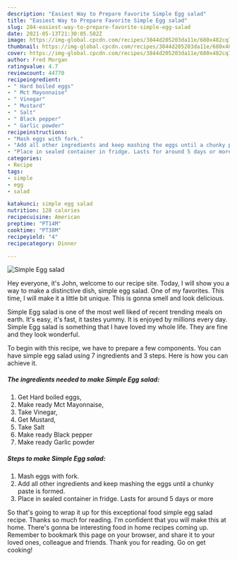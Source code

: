 ```yaml
---
description: "Easiest Way to Prepare Favorite Simple Egg salad"
title: "Easiest Way to Prepare Favorite Simple Egg salad"
slug: 284-easiest-way-to-prepare-favorite-simple-egg-salad
date: 2021-05-13T21:30:05.582Z
image: https://img-global.cpcdn.com/recipes/3844d205203da11e/680x482cq70/simple-egg-salad-recipe-main-photo.jpg
thumbnail: https://img-global.cpcdn.com/recipes/3844d205203da11e/680x482cq70/simple-egg-salad-recipe-main-photo.jpg
cover: https://img-global.cpcdn.com/recipes/3844d205203da11e/680x482cq70/simple-egg-salad-recipe-main-photo.jpg
author: Fred Morgan
ratingvalue: 4.7
reviewcount: 44770
recipeingredient:
- " Hard boiled eggs"
- " Mct Mayonnaise"
- " Vinegar"
- " Mustard"
- " Salt"
- " Black pepper"
- " Garlic powder"
recipeinstructions:
- "Mash eggs with fork."
- "Add all other ingredients and keep mashing the eggs until a chunky paste is formed."
- "Place in sealed container in fridge. Lasts for around 5 days or more"
categories:
- Recipe
tags:
- simple
- egg
- salad

katakunci: simple egg salad 
nutrition: 128 calories
recipecuisine: American
preptime: "PT14M"
cooktime: "PT38M"
recipeyield: "4"
recipecategory: Dinner

---
```



![Simple Egg salad](https://img-global.cpcdn.com/recipes/3844d205203da11e/680x482cq70/simple-egg-salad-recipe-main-photo.jpg)

Hey everyone, it's John, welcome to our recipe site. Today, I will show you a way to make a distinctive dish, simple egg salad. One of my favorites. This time, I will make it a little bit unique. This is gonna smell and look delicious.

Simple Egg salad is one of the most well liked of recent trending meals on earth. It's easy, it's fast, it tastes yummy. It is enjoyed by millions every day. Simple Egg salad is something that I have loved my whole life. They are fine and they look wonderful.




To begin with this recipe, we have to prepare a few components. You can have simple egg salad using 7 ingredients and 3 steps. Here is how you can achieve it.

<!--inarticleads1-->

##### The ingredients needed to make Simple Egg salad:

1. Get  Hard boiled eggs,
1. Make ready  Mct Mayonnaise,
1. Take  Vinegar,
1. Get  Mustard,
1. Take  Salt
1. Make ready  Black pepper
1. Make ready  Garlic powder




<!--inarticleads2-->

##### Steps to make Simple Egg salad:

1. Mash eggs with fork.
1. Add all other ingredients and keep mashing the eggs until a chunky paste is formed.
1. Place in sealed container in fridge. Lasts for around 5 days or more




So that's going to wrap it up for this exceptional food simple egg salad recipe. Thanks so much for reading. I'm confident that you will make this at home. There's gonna be interesting food in home recipes coming up. Remember to bookmark this page on your browser, and share it to your loved ones, colleague and friends. Thank you for reading. Go on get cooking!
